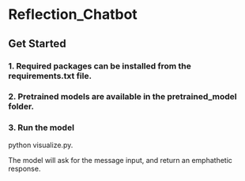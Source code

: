 # Reflection_Chatbot

## Get Started
### 1. Required packages can be installed from the requirements.txt file.

### 2. Pretrained models are available in the pretrained_model folder.

### 3. Run the model

python visualize.py.

The model will ask for the message input, and return an emphathetic response.
